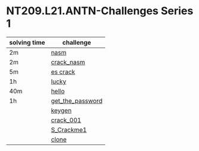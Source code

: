 # NT209.L21.ANTN-Challenges Series 1

| solving time | challenge |
|------|-----|
| 2m |[nasm](https://github.com/datthinh1801/NT209.L21.ANTN-Challenges/tree/main/nasm)|
| 2m |[crack_nasm](https://github.com/datthinh1801/NT209.L21.ANTN-Challenges/tree/main/crack_nasm)|
| 5m |[es crack](https://github.com/datthinh1801/NT209.L21.ANTN-Challenges/tree/main/Es%20crack)| 
| 1h |[lucky](https://github.com/datthinh1801/NT209.L21.ANTN-Challenges/tree/main/Lucky)|
| 40m |[hello](https://github.com/datthinh1801/NT209.L21.ANTN-Challenges/tree/main/hello)|
| 1h |[get_the_password](https://github.com/datthinh1801/NT209.L21.ANTN-Challenges/tree/main/get_the_password)|
| |[keygen](https://github.com/datthinh1801/NT209.L21.ANTN-Challenges/tree/main/keygen)|
| |[crack_001](https://github.com/datthinh1801/NT209.L21.ANTN-Challenges/tree/main/crack_001)|
| |[S_Crackme1](https://github.com/datthinh1801/NT209.L21.ANTN-Challenges/tree/main/S_Crackme1)|
| |[clone](https://github.com/datthinh1801/NT209.L21.ANTN-Challenges/tree/main/clone)|
